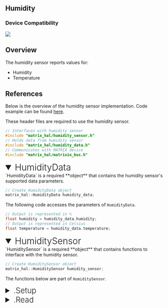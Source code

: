 <h2 style="padding-top:0">Humidity</h2>

### Device Compatibility
<img class="creator-compatibility-icon" src="../../img/creator-icon.svg">

## Overview

The humidity sensor reports values for:

* Humidity
* Temperature

## References

Below is the overview of the humidity sensor implementation. Code example can be found [here](/matrix-hal/examples/humidity).

These header files are required to use the humidity sensor.

```cpp
// Interfaces with humidity sensor
#include "matrix_hal/humidity_sensor.h"
// Holds data from humidity sensor
#include "matrix_hal/humidity_data.h"
// Communicates with MATRIX device
#include "matrix_hal/matrixio_bus.h"
```

<details open>
<summary style="font-size: 1.75rem; font-weight: 300;">HumidityData</summary>
`HumidityData` is a required **object** that contains the humidity sensor's supported data parameters.

```cpp
// Create HumidityData object
matrix_hal::HumidityData humidity_data;
```

The following code accesses the parameters of `HumidityData`.

```cpp
// Output is represented in %
float humidity = humidity_data.humidity; 
// Output is represented in Celsius
float temperature = humidity_data.temperature; 
```
</details>

<details open>
<summary style="font-size: 1.75rem; font-weight: 300;">HumiditySensor</summary>
`HumiditySensor` is a required **object** that contains functions to interface with the humidity sensor.

```cpp
// Create HumiditySensor object
matrix_hal::HumiditySensor humidity_sensor;
```
The functions below are part of `HumiditySensor`.

<details>
<summary style="font-size: 1.5rem; font-weight: 300;">.Setup</summary>
`Setup` is a **function** that takes a `MatrixIOBus` object as a parameter and sets that object as the bus to use for communicating with MATRIX device.

```cpp
// Function declaration in header file
void Setup(MatrixIOBus *bus);
```

```cpp
// Set humidity_sensor to use MatrixIOBus bus
humidity_sensor.Setup(&bus);
```
</details>

<details>
<summary style="font-size: 1.5rem; font-weight: 300;">.Read</summary>
`Read` is a **function** that takes a `HumidityData` object as a parameter and writes the current humidity sensor data into the `HumidityData` object.

```cpp
// Function declaration in header file
bool Read(HumidityData *data);
```

```cpp
// Overwrites humidity_data with new data from humidity sensor
humidity_sensor.Read(&humidity_data);
```
</details>
</details>